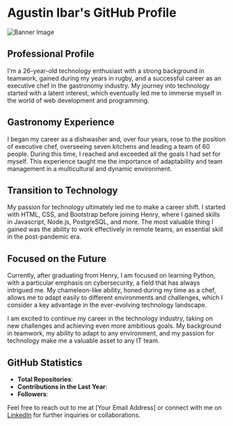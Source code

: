 # Agustin Ibar's GitHub Profile
![Banner Image](https://cms-assets.themuse.com/media/lead/_800x418_crop_center-center_82_none/01212022-1047259374-coding-classes_scanrail.jpg?mtime=1642798879)

## Professional Profile

I'm a 26-year-old technology enthusiast with a strong background in teamwork, gained during my years in rugby, and a successful career as an executive chef in the gastronomy industry. My journey into technology started with a latent interest, which eventually led me to immerse myself in the world of web development and programming.

## Gastronomy Experience

I began my career as a dishwasher and, over four years, rose to the position of executive chef, overseeing seven kitchens and leading a team of 60 people. During this time, I reached and exceeded all the goals I had set for myself. This experience taught me the importance of adaptability and team management in a multicultural and dynamic environment.

## Transition to Technology

My passion for technology ultimately led me to make a career shift. I started with HTML, CSS, and Bootstrap before joining Henry, where I gained skills in Javascript, Node.js, PostgreSQL, and more. The most valuable thing I gained was the ability to work effectively in remote teams, an essential skill in the post-pandemic era.

## Focused on the Future

Currently, after graduating from Henry, I am focused on learning Python, with a particular emphasis on cybersecurity, a field that has always intrigued me. My chameleon-like ability, honed during my time as a chef, allows me to adapt easily to different environments and challenges, which I consider a key advantage in the ever-evolving technology landscape.

I am excited to continue my career in the technology industry, taking on new challenges and achieving even more ambitious goals. My background in teamwork, my ability to adapt to any environment, and my passion for technology make me a valuable asset to any IT team.


## GitHub Statistics

- **Total Repositories**: 
- **Contributions in the Last Year**:
- **Followers**: 

Feel free to reach out to me at [Your Email Address] or connect with me on [LinkedIn](https://www.linkedin.com/in/yourprofile) for further inquiries or collaborations.

<!--
**agustinibar/agustinibar** is a ✨ _special_ ✨ repository because its `README.md` (this file) appears on your GitHub profile.

Here are some ideas to get you started:

- 🔭 I’m currently working on ...
- 🌱 I’m currently learning ...
- 👯 I’m looking to collaborate on ...
- 🤔 I’m looking for help with ...
- 💬 Ask me about ...
- 📫 How to reach me: ...
- 😄 Pronouns: ...
- ⚡ Fun fact: ...
-->
